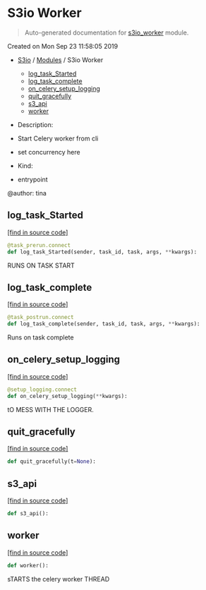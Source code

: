 # S3io Worker

> Auto-generated documentation for [s3io_worker](../s3_io/s3io_worker.py) module.

Created on Mon Sep 23 11:58:05 2019

- [S3io](README.md#s3io-index) / [Modules](MODULES.md#s3io-modules) / S3io Worker
    - [log_task_Started](#log_task_started)
    - [log_task_complete](#log_task_complete)
    - [on_celery_setup_logging](#on_celery_setup_logging)
    - [quit_gracefully](#quit_gracefully)
    - [s3_api](#s3_api)
    - [worker](#worker)

- Description:

- Start Celery worker from cli
- set concurrency here

- Kind:

- entrypoint

@author: tina

## log_task_Started

[[find in source code]](../s3_io/s3io_worker.py#L42)

```python
@task_prerun.connect
def log_task_Started(sender, task_id, task, args, **kwargs):
```

RUNS ON TASK START

## log_task_complete

[[find in source code]](../s3_io/s3io_worker.py#L33)

```python
@task_postrun.connect
def log_task_complete(sender, task_id, task, args, **kwargs):
```

Runs on task complete

## on_celery_setup_logging

[[find in source code]](../s3_io/s3io_worker.py#L62)

```python
@setup_logging.connect
def on_celery_setup_logging(**kwargs):
```

tO MESS WITH THE LOGGER.

## quit_gracefully

[[find in source code]](../s3_io/s3io_worker.py#L68)

```python
def quit_gracefully(t=None):
```

## s3_api

[[find in source code]](../s3_io/s3io_worker.py#L85)

```python
def s3_api():
```

## worker

[[find in source code]](../s3_io/s3io_worker.py#L111)

```python
def worker():
```

sTARTS the celery worker THREAD
